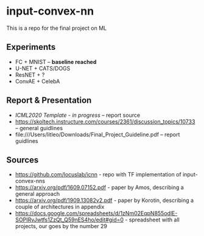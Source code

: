 # input-convex-nn
This is a repo for the final project on ML

## Experiments
* FC + MNIST – **baseline reached**
* U-NET + CATS/DOGS
* ResNET + ?
* ConvAE + CelebA

## Report & Presentation
* *ICML2020 Template - in progress* – report source
* https://skoltech.instructure.com/courses/2361/discussion_topics/10733 – general guidlines
* file:///Users/litleo/Downloads/Final_Project_Guideline.pdf – report guidlines

## Sources
* https://github.com/locuslab/icnn - repo with TF implementation of input-convex-nns
* https://arxiv.org/pdf/1609.07152.pdf - paper by Amos, describing a general approach
* https://arxiv.org/pdf/1909.13082v2.pdf - paper by Korotin, describing a couple of architectures in appendix
* https://docs.google.com/spreadsheets/d/1zNm02EqpN855odlE-SOPIRvJwtfs1ZzQt_Q59nES4ho/edit#gid=0 - spreadsheet with all projects, our goes by the number 29
